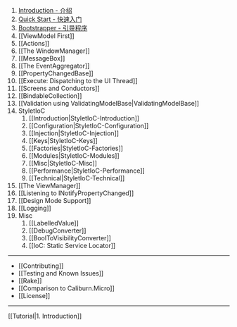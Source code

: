 1. [Introduction - 介绍](./Home.md)
2. [Quick Start - 快速入门](./Quick-Start.md)
3. [Bootstrapper - 引导程序](./Bootstrapper.md)
4. [[ViewModel First]]
5. [[Actions]]
6. [[The WindowManager]]
7. [[MessageBox]]
8. [[The EventAggregator]]
9. [[PropertyChangedBase]]
10. [[Execute: Dispatching to the UI Thread]]
11. [[Screens and Conductors]]
12. [[BindableCollection]]
13. [[Validation using ValidatingModelBase|ValidatingModelBase]]
14. StyletIoC
    1. [[Introduction|StyletIoC-Introduction]]
    2. [[Configuration|StyletIoC-Configuration]]
    3. [[Injection|StyletIoC-Injection]]
    4. [[Keys|StyletIoC-Keys]]
    5. [[Factories|StyletIoC-Factories]]
    6. [[Modules|StyletIoC-Modules]]
    7. [[Misc|StyletIoC-Misc]]
    8. [[Performance|StyletIoC-Performance]]
    9. [[Technical|StyletIoC-Technical]]
15. [[The ViewManager]]
16. [[Listening to INotifyPropertyChanged]]
17. [[Design Mode Support]]
18. [[Logging]]
19. Misc
    1. [[LabelledValue]]
    2. [[DebugConverter]]
    3. [[BoolToVisibilityConverter]]
    4. [[IoC: Static Service Locator]]

- - -

 - [[Contributing]]
 - [[Testing and Known Issues]]
 - [[Rake]]
 - [[Comparison to Caliburn.Micro]]
 - [[License]]

- - -

[[Tutorial|1. Introduction]] 
